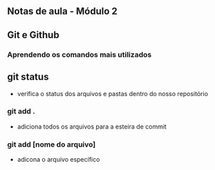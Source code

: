 ## Notas de aula - Módulo 2

## Git e Github

### Aprendendo os comandos mais utilizados

## git status
* verifica o status dos arquivos e pastas dentro do nosso repositório

### git add .
* adiciona todos os arquivos para a esteira de commit

### git add [nome do arquivo]
* adicona o arquivo específico


